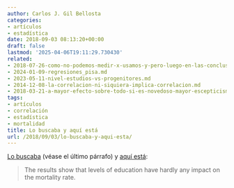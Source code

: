 ```yaml
---
author: Carlos J. Gil Bellosta
categories:
- artículos
- estadística
date: 2018-09-03 08:13:20+00:00
draft: false
lastmod: '2025-04-06T19:11:29.730430'
related:
- 2018-07-26-como-no-podemos-medir-x-usamos-y-pero-luego-en-las-conclusiones-no-criticamos-y-sino-x.md
- 2024-01-09-regresiones_pisa.md
- 2023-05-11-nivel-estudios-vs-progenitores.md
- 2014-12-08-la-correlacion-ni-siquiera-implica-correlacion.md
- 2018-03-21-a-mayor-efecto-sobre-todo-si-es-novedoso-mayor-escepticismo.md
tags:
- artículos
- correlación
- estadística
- mortalidad
title: Lo buscaba y aquí está
url: /2018/09/03/lo-buscaba-y-aqui-esta/
---
```


[Lo buscaba](https://datanalytics.com/2018/07/26/como-no-podemos-medir-x-usamos-y-pero-luego-en-las-conclusiones-no-criticamos-y-sino-x/) (véase el último párrafo) y [aquí está](https://link.springer.com/article/10.1007/s00181-018-1432-9):

>The results show that levels of education have hardly any impact on the mortality rate.